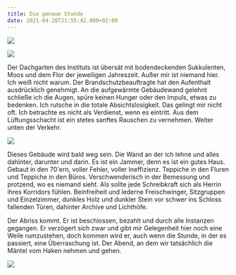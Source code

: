 ```yaml
---
title: Die genaue Stunde
date: 2021-04-28T21:55:42.000+02:00
---
```

![](/uploads/dach1.jpg)

![](/uploads/dach2.jpg)

Der Dachgarten des Instituts  ist übersät mit bodendeckenden Sukkulenten, Moos und dem Flor der jeweiligen Jahreszeit. Außer mir ist niemand hier. Ich weiß nicht warum. Der Brandschutzbeauftragte hat den Aufenthalt ausdrücklich genehmigt. An die aufgewärmte Gebäudewand gelehnt schließe ich die Augen, spüre keinen Hunger oder den Impuls, etwas zu bedenken. Ich rutsche in die totale Absichtslosigkeit. Das gelingt mir nicht oft. Ich betrachte es nicht als Verdienst, wenn es eintritt. Aus dem Lüftungsschacht ist ein stetes sanftes Rauschen zu vernehmen. Weiter unten der Verkehr.

![](/uploads/dach3.jpg)

Dieses Gebäude wird bald weg sein. Die Wand an der ich lehne und alles dahinter, darunter und darin. Es ist ein Jammer, denn es ist ein gutes Haus. Gebaut in den 70'ern, voller Fehler, voller Ineffizienz. Teppiche in den Fluren und Teppiche in den Büros. Verschwenderisch in der Bemessung und protzend, wo es niemand sieht. Als sollte jede Schreibkraft sich als Herrin ihres Korridors fühlen. Beinfreiheit und lederne Freischwinger, Sitzgruppen und Einzelzimmer, dunkles Holz und dunkler Stein vor schwer ins Schloss fallenden Türen, dahinter Archive und Lichthöfe.

Der Abriss kommt. Er ist beschlossen, bezahlt und durch alle Instanzen gegangen. Er verzögert sich zwar und gibt mir Gelegenheit hier noch eine Weile rumzustehen, doch kommen wird er, auch wenn die Stunde, in der es passiert, eine Überraschung ist. Der Abend, an dem  wir tatsächlich die Mäntel vom Haken nehmen und gehen.

![](/uploads/dach4.jpg)
